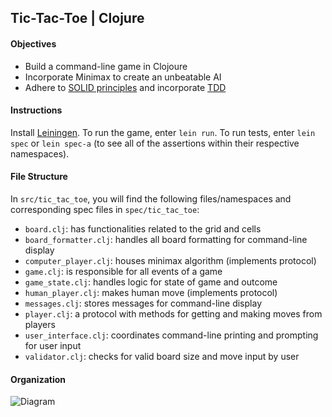 ## Tic-Tac-Toe | Clojure

#### Objectives
* Build a command-line game in Clojoure
* Incorporate Minimax to create an unbeatable AI
* Adhere to [SOLID principles](https://www.wikiwand.com/en/SOLID_(object-oriented_design)) and incorporate [TDD](https://www.wikiwand.com/en/Test-driven_development)

#### Instructions
Install [Leiningen](http://leiningen.org/). To run the game, enter `lein run`. To run tests, enter `lein spec` or `lein spec-a` (to see all of the assertions within their respective namespaces).

#### File Structure
In `src/tic_tac_toe`, you will find the following files/namespaces and corresponding spec files in `spec/tic_tac_toe`:

* `board.clj`: has functionalities related to the grid and cells
* `board_formatter.clj`: handles all board formatting for command-line display
* `computer_player.clj`: houses minimax algorithm (implements protocol)
* `game.clj`: is responsible for all events of a game
* `game_state.clj`: handles logic for state of game and outcome
* `human_player.clj`: makes human move (implements protocol)
* `messages.clj`: stores messages for command-line display
* `player.clj`: a protocol with methods for getting and making moves from players
* `user_interface.clj`: coordinates command-line printing and prompting for user input
* `validator.clj`: checks for valid board size and move input by user

#### Organization
![Diagram](https://s31.postimg.org/q0d33gh57/TTT_Diagram_Clojure.jpg)
